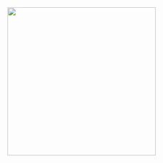 <img align="left" height="333" width="333" src="https://media.discordapp.net/attachments/1248818839723053249/1248842910703812648/IMG_4319.jpg?ex=66652318&is=6663d198&hm=dd25a37984469fcf1b5d4161d975494280e00cbd6e308539c606e0b8ca95ef44&=&format=webp&width=386&height=676"/>

